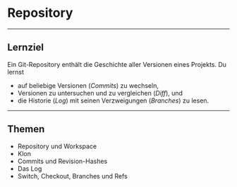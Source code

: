 # Repository

<!-- .slide: data-background-image="repository/git-log.png" data-background-opacity="0.7" -->

---


## Lernziel

Ein Git-Repository enthält die Geschichte aller Versionen eines Projekts. Du lernst

 * auf beliebige Versionen (*Commits*) zu wechseln,
 * Versionen zu untersuchen und zu vergleichen (*Diff*), und
 * die Historie (*Log*) mit seinen Verzweigungen (*Branches*) zu lesen.

---

## Themen

* Repository und Workspace
* Klon
* Commits und Revision-Hashes
* Das Log
* Switch, Checkout, Branches und Refs



